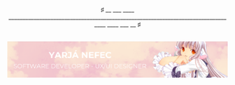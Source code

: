 <div align="center">
♯ __ ___ ____ __________________________________________________________________________________ ____ ___ __ ♯
</div>

<br>

![Banner](images/banner-yarja.png)
